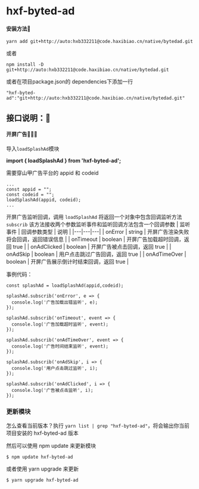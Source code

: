 # hxf-byted-ad

#### 安装方法🔨

```
yarn add git+http://auto:hxb332211@code.haxibiao.cn/native/bytedad.git
```

或者

```
npm install -D git+http://auto:hxb332211@code.haxibiao.cn/native/bytedad.git
```

或者在项目package.json的 dependencies下添加一行

```
"hxf-byted-ad":"git+http://auto:hxb332211@code.haxibiao.cn/native/bytedad.git"
```


## 接口说明：🍎

#### 开屏广告🍖🍔🍟

导入`loadSplashAd`模块

**import { loadSplashAd } from 'hxf-byted-ad';**

需要穿山甲广告平台的 appid 和 codeid

```
...
const appid = "";
const codeid = "";
loadSplashAd(appid, codeid);
...
```

开屏广告监听回调，调用 `loadSplashAd` 将返回一个对象中包含回调监听方法 `subscrib` 该方法接收两个参数监听事件和监听回调方法包含一个回调参数
| 监听事件 | 回调参数类型 | 说明 |
|---|---|---|
| onError | string | 开屏广告渲染失败将会回调，返回错误信息 |
| onTimeout | boolean | 开屏广告加载超时回调，返回 true |
| onAdClicked | boolean | 开屏广告被点击回调，返回 true |
| onAdSkip | boolean | 用户点击跳过广告回调，返回 true |
| onAdTimeOver | boolean | 开屏广告展示倒计时结束回调，返回 true |

事例代码：
```
const splashAd = loadSplashAd(appid,codeid);

splashAd.subscrib('onError', e => {
  console.log('广告加载出错监听', e);
});

splashAd.subscrib('onTimeout', event => {
  console.log('广告加载超时监听', event);
});

splashAd.subscrib('onAdTimeOver', event => {
  console.log('广告时间结束监听', event);
});

splashAd.subscrib('onAdSkip', i => {
  console.log('用户点击跳过监听', i);
});

splashAd.subscrib('onAdClicked', i => {
  console.log('广告被点击监听', i);
});

```


### 更新模块

怎么查看当前版本？执行 ` yarn list | grep "hxf-byted-ad" `，将会输出你当前项目安装的 hxf-byted-ad 版本

然后可以使用 npm update 来更新模块
```
$ npm update hxf-byted-ad
```

或者使用 yarn upgrade 来更新
```
$ yarn upgrade hxf-byted-ad
```